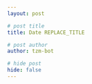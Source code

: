 ```yaml
---
layout: post

# post title
title: Date REPLACE_TITLE

# post author
author: tzm-bot

# hide post
hide: false
---
```


